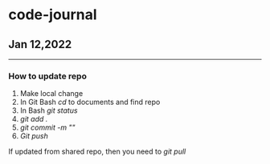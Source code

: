 # code-journal
## Jan 12,2022
------
### How to update repo
1. Make local change 
2. In Git Bash _cd_ to documents and find repo
3. In Bash _git status_ 
4. _git add ._
5. _git commit -m ""_
6. _Git push_ 

If updated from shared repo, then you need to _git pull_
